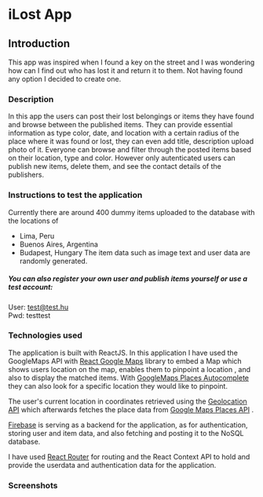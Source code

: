 # iLost App

## Introduction

This app was inspired when I found a key on the street and I was wondering how can I find out who has lost it and return it to them. Not having found any option I decided to create one.

### Description

In this app the users can post their lost belongings or items they have found and browse between the published items.
They can provide essential information as type color, date, and location with a certain radius of the place where it was found or lost, they can even add title, description upload photo of it. Everyone can browse and filter through the posted items based on their location, type and color. 
However only autenticated users can publish new items, delete them, and see the contact details of the publishers.

### Instructions to test the application
Currently there are around 400 dummy items uploaded to the database with the locations of 
* Lima, Peru
* Buenos Aires, Argentina
* Budapest, Hungary
The item data such as image text and user data are randomly generated.

##### You can also register your own user and publish items yourself or use a test account:
User: test@test.hu <br>
Pwd: testtest


### Technologies used
The application is built with ReactJS.
In this application I have used the GoogleMaps API with [React Google Maps](https://tomchentw.github.io/react-google-maps/) library to embed a Map which shows users location on the map, enables them to pinpoint a location , and also to display the matched items. With [GoogleMaps Places Autocomplete](https://developers.google.com/maps/documentation/javascript/place-autocomplete) they can also look for a specific location they would like to pinpoint.

The user's current location in coordinates retrieved using the [Geolocation API](https://developer.mozilla.org/en-US/docs/Web/API/Geolocation_API) which afterwards fetches the place data from [Google Maps Places API](https://developers.google.com/maps/documentation/places/web-service/details) .

[Firebase](https://firebase.google.com/) is serving as a backend for the application, as for authentication, storing user and item data, and also fetching and posting it to the NoSQL database.

I have used [React Router](https://reactrouter.com/en/main) for routing and the React Context API to hold and provide the userdata and authentication data for the application.

### Screenshots

